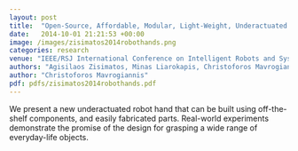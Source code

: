 ```yaml
---
layout: post
title:  "Open-Source, Affordable, Modular, Light-Weight, Underactuated Robot Hands"
date:   2014-10-01 21:21:53 +00:00
image: /images/zisimatos2014robothands.png
categories: research
venue: "IEEE/RSJ International Conference on Intelligent Robots and Systems (IROS)"
authors: "Agisilaos Zisimatos, Minas Liarokapis, Christoforos Mavrogiannis, Kostas Kyriakopoulos"
author: "Christoforos Mavrogiannis"
pdf: pdfs/zisimatos2014robothands.pdf
---
```

We present a new underactuated robot hand that can be built using off-the-shelf components, and easily fabricated parts. Real-world experiments demonstrate the promise of the design for grasping a wide range of everyday-life objects.